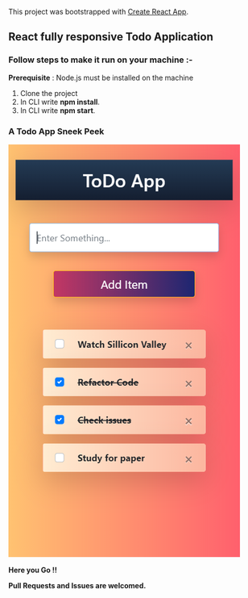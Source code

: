 This project was bootstrapped with [Create React App](https://github.com/facebook/create-react-app).

## React fully responsive Todo Application

### Follow steps to make it run on your machine :-
**Prerequisite** : Node.js must be installed on the machine
1. Clone the project
2. In CLI write **npm install**.
3. In CLI write **npm start**.

### A Todo App Sneek Peek

![GitHub Logo](/public/image.png)


**Here you Go !!**


**Pull Requests and Issues are welcomed.**
